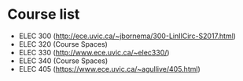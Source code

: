# Course list

- ELEC 300 (http://ece.uvic.ca/~jbornema/300-LinIICirc-S2017.html)
- ELEC 320 (Course Spaces)
- ELEC 330 (http://www.ece.uvic.ca/~elec330/)
- ELEC 340 (Course Spaces)
- ELEC 405 (https://www.ece.uvic.ca/~agullive/405.html)
